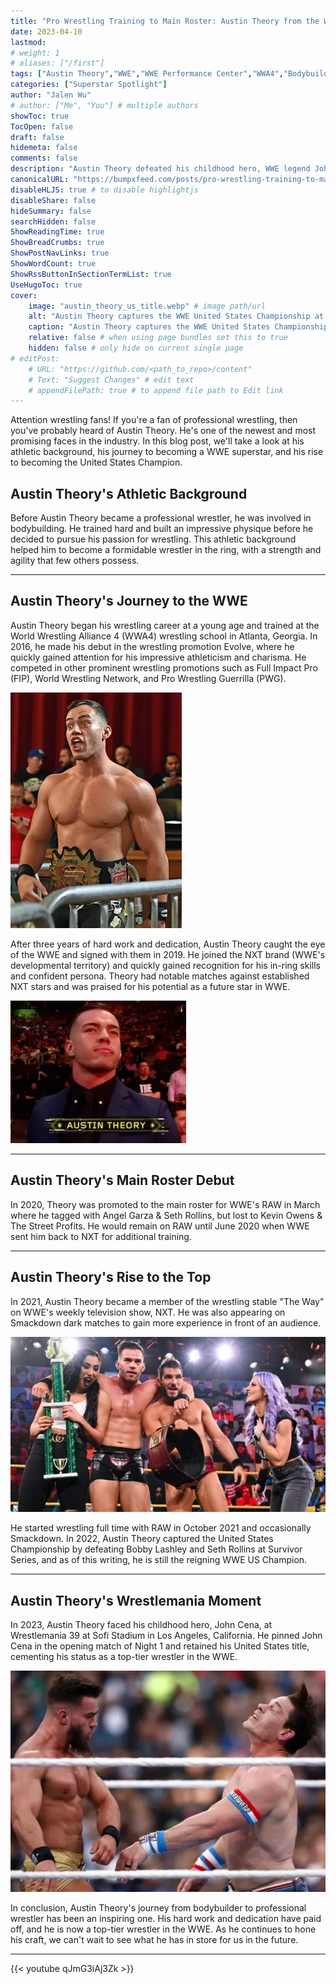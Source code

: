 ```yaml
---
title: "Pro Wrestling Training to Main Roster: Austin Theory from the WWE"
date: 2023-04-10
lastmod:
# weight: 1
# aliases: ["/first"]
tags: ["Austin Theory","WWE","WWE Performance Center","WWA4","Bodybuilding"]
categories: ["Superstar Spotlight"]
author: "Jalen Wu"
# author: ["Me", "You"] # multiple authors
showToc: true
TocOpen: false
draft: false
hidemeta: false
comments: false
description: "Austin Theory defeated his childhood hero, WWE legend John Cena, by pinfall at Wrestlemania 39 in Los Angeles, California. While some may argue that his success has been quick, he's actually been wrestling matches since 2016. The 25 year old has 7 years of experience in the wrestling business, not including his training."
canonicalURL: "https://bumpxfeed.com/posts/pro-wrestling-training-to-main-roster-austin-theory-from-the-wwe/"
disableHLJS: true # to disable highlightjs
disableShare: false
hideSummary: false
searchHidden: false
ShowReadingTime: true
ShowBreadCrumbs: true
ShowPostNavLinks: true
ShowWordCount: true
ShowRssButtonInSectionTermList: true
UseHugoToc: true
cover:
    image: "austin_theory_us_title.webp" # image path/url
    alt: "Austin Theory captures the WWE United States Championship at Survivor Series 2022" # alt text
    caption: "Austin Theory captures the WWE United States Championship at Survivor Series 2022" # display caption under cover
    relative: false # when using page bundles set this to true
    hidden: false # only hide on current single page
# editPost:
    # URL: "https://github.com/<path_to_repo>/content"
    # Text: "Suggest Changes" # edit text
    # appendFilePath: true # to append file path to Edit link
---
```


Attention wrestling fans! If you're a fan of professional wrestling, then you've probably heard of Austin Theory. He's one of the newest and most promising faces in the industry. In this blog post, we'll take a look at his athletic background, his journey to becoming a WWE superstar, and his rise to becoming the United States Champion.

## Austin Theory's Athletic Background
Before Austin Theory became a professional wrestler, he was involved in bodybuilding. He trained hard and built an impressive physique before he decided to pursue his passion for wrestling. This athletic background helped him to become a formidable wrestler in the ring, with a strength and agility that few others possess.

--- 

## Austin Theory's Journey to the WWE
Austin Theory began his wrestling career at a young age and trained at the World Wrestling Alliance 4 (WWA4) wrestling school in Atlanta, Georgia. In 2016, he made his debut in the wrestling promotion Evolve, where he quickly gained attention for his impressive athleticism and charisma. He competed in other prominent wrestling promotions such as Full Impact Pro (FIP), World Wrestling Network, and Pro Wrestling Guerrilla (PWG).

![Austin Theory wrestling for FIP](austin_theory_fip.webp)

After three years of hard work and dedication, Austin Theory caught the eye of the WWE and signed with them in 2019. He joined the NXT brand (WWE's developmental territory) and quickly gained recognition for his in-ring skills and confident persona. Theory had notable matches against established NXT stars and was praised for his potential as a future star in WWE.

![Austin Theory appears at NXT Takeover after signing with the WWE](austin_theory_nxt_takeover.webp)

---

## Austin Theory's Main Roster Debut
In 2020, Theory was promoted to the main roster for WWE's RAW in March where he tagged with Angel Garza & Seth Rollins, but lost to Kevin Owens & The Street Profits. He would remain on RAW until June 2020 when WWE sent him back to NXT for additional training.

---

## Austin Theory's Rise to the Top
In 2021, Austin Theory became a member of the wrestling stable "The Way" on WWE's weekly television show, NXT. He was also appearing on Smackdown dark matches to gain more experience in front of an audience. 

![Austin Theory with The Way on NXT television](austin_theory_the_way.webp)

He started wrestling full time with RAW in October 2021 and occasionally Smackdown. In 2022, Austin Theory captured the United States Championship by defeating Bobby Lashley and Seth Rollins at Survivor Series, and as of this writing, he is still the reigning WWE US Champion.

---

## Austin Theory's Wrestlemania Moment
In 2023, Austin Theory faced his childhood hero, John Cena, at Wrestlemania 39 at Sofi Stadium in Los Angeles, California. He pinned John Cena in the opening match of Night 1 and retained his United States title, cementing his status as a top-tier wrestler in the WWE.

![Austin Theory battles John Cena at Wrestlemania 39](austin_theory_cena.webp)

In conclusion, Austin Theory's journey from bodybuilder to professional wrestler has been an inspiring one. His hard work and dedication have paid off, and he is now a top-tier wrestler in the WWE. As he continues to hone his craft, we can't wait to see what he has in store for us in the future.

---

{{< youtube qJmG3iAj3Zk >}}